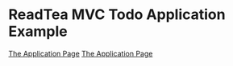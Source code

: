 # ReadTea MVC Todo Application Example
[The Application Page](http://special-k.github.io/repaint)
[The Application Page](http://special-k.github.io/repaint/index3.html)
